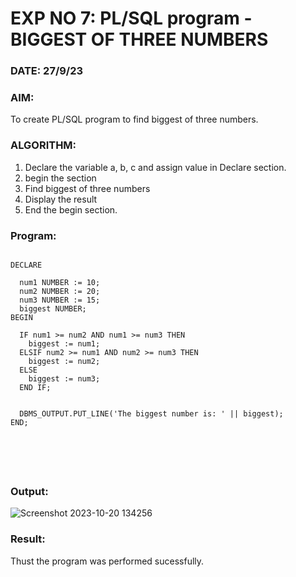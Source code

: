 
# EXP NO 7: PL/SQL program -BIGGEST OF THREE NUMBERS  

### DATE: 27/9/23



### AIM: 
To create PL/SQL program to find biggest of three numbers.



### ALGORITHM:
1. Declare the variable a, b, c and assign value in Declare section.
2. begin the section
3. Find biggest of three numbers
4. Display the result
5. End the begin section.





### Program:

```

DECLARE
  
  num1 NUMBER := 10; 
  num2 NUMBER := 20; 
  num3 NUMBER := 15;
  biggest NUMBER;
BEGIN
  
  IF num1 >= num2 AND num1 >= num3 THEN
    biggest := num1;
  ELSIF num2 >= num1 AND num2 >= num3 THEN
    biggest := num2;
  ELSE
    biggest := num3;
  END IF;


  DBMS_OUTPUT.PUT_LINE('The biggest number is: ' || biggest);
END;






```


### Output:
![Screenshot 2023-10-20 134256](https://github.com/Lakshmipriya2005/DBMS/assets/115525361/c45bc1ec-23a9-4554-9b19-91b8a9ce15d2)



### Result:
Thust the program was performed sucessfully.
